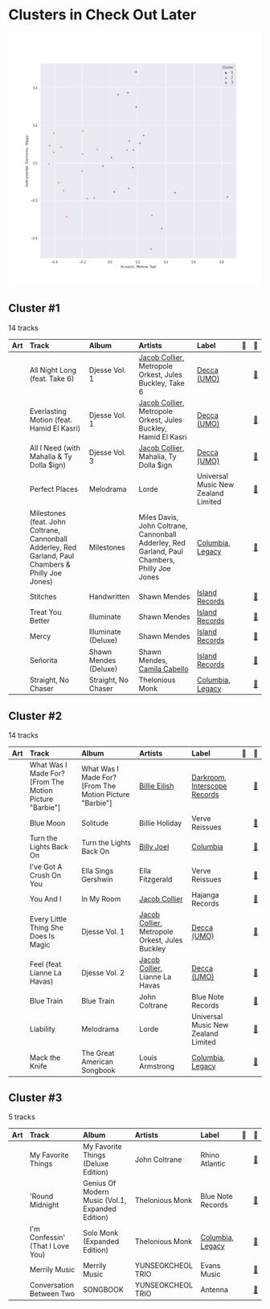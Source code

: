 # Clusters in Check Out Later

![Comparison of Cluster](../../../images/playlists/check_out_later/clusters/clusters_scatter.png)

## Cluster #1

14 tracks

| Art | Track | Album | Artists | Label | 💚 | 🔗 |
|:---|:---|:---|:---|:---|:---|:---|
| <img src="https://i.scdn.co/image/ab67616d0000b273743022e9c8fb580e3dabc397" alt="" width="50" /> | All Night Long (feat. Take 6) | Djesse Vol. 1 | [Jacob Collier](../../../../artists/jacob_collier/overview.md), Metropole Orkest, Jules Buckley, Take 6 | [Decca (UMO)](../../../../labels/decca_(umo)) | | [🔗](https://open.spotify.com/track/6TN4FrJvMdYrLDF2Lz7ArI) |
| <img src="https://i.scdn.co/image/ab67616d0000b273743022e9c8fb580e3dabc397" alt="" width="50" /> | Everlasting Motion (feat. Hamid El Kasri) | Djesse Vol. 1 | [Jacob Collier](../../../../artists/jacob_collier/overview.md), Metropole Orkest, Jules Buckley, Hamid El Kasri | [Decca (UMO)](../../../../labels/decca_(umo)) | | [🔗](https://open.spotify.com/track/5u8o2GmxD3i5wHYnth4Ux9) |
| <img src="https://i.scdn.co/image/ab67616d0000b27334de228d223a20a8a5d1f465" alt="" width="50" /> | All I Need (with Mahalia & Ty Dolla $ign) | Djesse Vol. 3 | [Jacob Collier](../../../../artists/jacob_collier/overview.md), Mahalia, Ty Dolla $ign | [Decca (UMO)](../../../../labels/decca_(umo)) | | [🔗](https://open.spotify.com/track/164VgxTozx99XCinCB9ITR) |
| <img src="https://i.scdn.co/image/ab67616d0000b273f8553e18a11209d4becd0336" alt="" width="50" /> | Perfect Places | Melodrama | Lorde | Universal Music New Zealand Limited | | [🔗](https://open.spotify.com/track/7ARveOiD31w2Nq0n5FsSf8) |
| <img src="https://i.scdn.co/image/ab67616d0000b2735e10a5aca3763224e2050016" alt="" width="50" /> | Milestones (feat. John Coltrane, Cannonball Adderley, Red Garland, Paul Chambers & Philly Joe Jones) | Milestones | Miles Davis, John Coltrane, Cannonball Adderley, Red Garland, Paul Chambers, Philly Joe Jones | [Columbia](../../../../labels/columbia), [Legacy](../../../../labels/legacy) | | [🔗](https://open.spotify.com/track/1xicvSO4CJ2ymqYgpk7DFh) |
| <img src="https://i.scdn.co/image/ab67616d0000b273d26246b23c8bfa8ce543b3bb" alt="" width="50" /> | Stitches | Handwritten | Shawn Mendes | [Island Records](../../../../labels/island_records) | | [🔗](https://open.spotify.com/track/5jsw9uXEGuKyJzs0boZ1bT) |
| <img src="https://i.scdn.co/image/ab67616d0000b2731376b4b16f4bfcba02dc571b" alt="" width="50" /> | Treat You Better | Illuminate | Shawn Mendes | [Island Records](../../../../labels/island_records) | | [🔗](https://open.spotify.com/track/3QGsuHI8jO1Rx4JWLUh9jd) |
| <img src="https://i.scdn.co/image/ab67616d0000b273ea3ef7697cfd5705b8f47521" alt="" width="50" /> | Mercy | Illuminate (Deluxe) | Shawn Mendes | [Island Records](../../../../labels/island_records) | | [🔗](https://open.spotify.com/track/0AS63m1wHv9n4VVRizK6Hc) |
| <img src="https://i.scdn.co/image/ab67616d0000b273c820f033bd82bef4355d1563" alt="" width="50" /> | Señorita | Shawn Mendes (Deluxe) | Shawn Mendes, [Camila Cabello](../../../../artists/camila_cabello/overview.md) | [Island Records](../../../../labels/island_records) | | [🔗](https://open.spotify.com/track/6v3KW9xbzN5yKLt9YKDYA2) |
| <img src="https://i.scdn.co/image/ab67616d0000b273402a4c99daa9d7daaf636aa5" alt="" width="50" /> | Straight, No Chaser | Straight, No Chaser | Thelonious Monk | [Columbia](../../../../labels/columbia), [Legacy](../../../../labels/legacy) | | [🔗](https://open.spotify.com/track/6YYu8qFzcY1ZyzzsJIQM12) |
## Cluster #2

14 tracks

| Art | Track | Album | Artists | Label | 💚 | 🔗 |
|:---|:---|:---|:---|:---|:---|:---|
| <img src="https://i.scdn.co/image/ab67616d0000b273ed317ec13d3de9e01fb99c9e" alt="" width="50" /> | What Was I Made For? [From The Motion Picture "Barbie"] | What Was I Made For? [From The Motion Picture "Barbie"] | [Billie Eilish](../../../../artists/billie_eilish/overview.md) | [Darkroom](../../../../labels/darkroom), [Interscope Records](../../../../labels/interscope_records) | | [🔗](https://open.spotify.com/track/6wf7Yu7cxBSPrRlWeSeK0Q) |
| <img src="https://i.scdn.co/image/ab67616d0000b27334708df3636189370a12e6c1" alt="" width="50" /> | Blue Moon | Solitude | Billie Holiday | Verve Reissues | | [🔗](https://open.spotify.com/track/1pZn8AX1WulW8IO338hE5D) |
| <img src="https://i.scdn.co/image/ab67616d0000b273925babfc090a918c3a516a1c" alt="" width="50" /> | Turn the Lights Back On | Turn the Lights Back On | [Billy Joel](../../../../artists/billy_joel/overview.md) | [Columbia](../../../../labels/columbia) | | [🔗](https://open.spotify.com/track/1KTemUlHzS0SvVtTjY1NTw) |
| <img src="https://i.scdn.co/image/ab67616d0000b273f3207aaf4dc5cad05fd14583" alt="" width="50" /> | I've Got A Crush On You | Ella Sings Gershwin | Ella Fitzgerald | Verve Reissues | | [🔗](https://open.spotify.com/track/5DIVWgTeJ2fPIxaY9e7ZKn) |
| <img src="https://i.scdn.co/image/ab67616d0000b27343c7453d0338f82a05464751" alt="" width="50" /> | You And I | In My Room | [Jacob Collier](../../../../artists/jacob_collier/overview.md) | Hajanga Records | | [🔗](https://open.spotify.com/track/0yZ1VBdUdX2dEBXv4LXzn8) |
| <img src="https://i.scdn.co/image/ab67616d0000b273743022e9c8fb580e3dabc397" alt="" width="50" /> | Every Little Thing She Does Is Magic | Djesse Vol. 1 | [Jacob Collier](../../../../artists/jacob_collier/overview.md), Metropole Orkest, Jules Buckley | [Decca (UMO)](../../../../labels/decca_(umo)) | | [🔗](https://open.spotify.com/track/0xuz9pSNwyWljXUgEGEhjp) |
| <img src="https://i.scdn.co/image/ab67616d0000b27354de35ac4fc5d8ed1ec1d956" alt="" width="50" /> | Feel (feat. Lianne La Havas) | Djesse Vol. 2 | [Jacob Collier](../../../../artists/jacob_collier/overview.md), Lianne La Havas | [Decca (UMO)](../../../../labels/decca_(umo)) | | [🔗](https://open.spotify.com/track/7MGNHuYwmm9UjQgdVciO1v) |
| <img src="https://i.scdn.co/image/ab67616d0000b273611ea3fb281f7956ffd33b77" alt="" width="50" /> | Blue Train | Blue Train | John Coltrane | Blue Note Records | | [🔗](https://open.spotify.com/track/3zIuHdD8dkh1vPxQu334T7) |
| <img src="https://i.scdn.co/image/ab67616d0000b273f8553e18a11209d4becd0336" alt="" width="50" /> | Liability | Melodrama | Lorde | Universal Music New Zealand Limited | | [🔗](https://open.spotify.com/track/6Kkt27YmFyIFrcX3QXFi2o) |
| <img src="https://i.scdn.co/image/ab67616d0000b273ea98b57fdcecd7e3c115c8a8" alt="" width="50" /> | Mack the Knife | The Great American Songbook | Louis Armstrong | [Columbia](../../../../labels/columbia), [Legacy](../../../../labels/legacy) | | [🔗](https://open.spotify.com/track/0RNxWy0PC3AyH4ThH3aGK6) |
## Cluster #3

5 tracks

| Art | Track | Album | Artists | Label | 💚 | 🔗 |
|:---|:---|:---|:---|:---|:---|:---|
| <img src="https://i.scdn.co/image/ab67616d0000b273268f559dbc4714939d575d8c" alt="" width="50" /> | My Favorite Things | My Favorite Things (Deluxe Edition) | John Coltrane | Rhino Atlantic | | [🔗](https://open.spotify.com/track/2JOEPbuwVf0nafGnMSVEhH) |
| <img src="https://i.scdn.co/image/ab67616d0000b273c4c99d6b212f741ba28c5a61" alt="" width="50" /> | 'Round Midnight | Genius Of Modern Music (Vol.1, Expanded Edition) | Thelonious Monk | Blue Note Records | | [🔗](https://open.spotify.com/track/1wl5b2lw3YagQtZiYZbQWP) |
| <img src="https://i.scdn.co/image/ab67616d0000b273bd7d4673627a7674f0103c1d" alt="" width="50" /> | I'm Confessin' (That I Love You) | Solo Monk (Expanded Edition) | Thelonious Monk | [Columbia](../../../../labels/columbia), [Legacy](../../../../labels/legacy) | | [🔗](https://open.spotify.com/track/6kLp24Op7cOu8iQkU46sBv) |
| <img src="https://i.scdn.co/image/ab67616d0000b273a28007a6d7aab5778c003d2c" alt="" width="50" /> | Merrily Music | Merrily Music | YUNSEOKCHEOL TRIO | Evans Music | | [🔗](https://open.spotify.com/track/6pRNRlI9z4fHI4CQfYHsWv) |
| <img src="https://i.scdn.co/image/ab67616d0000b27302400024139ed6d658f812f9" alt="" width="50" /> | Conversation Between Two | SONGBOOK | YUNSEOKCHEOL TRIO | Antenna | | [🔗](https://open.spotify.com/track/2RvAcBoIV7f2BHKWNNBt3k) |